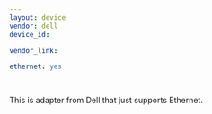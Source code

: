 ```yaml
---
layout: device
vendor: dell
device_id: 

vendor_link:

ethernet: yes

---
```


This is adapter from Dell that just supports Ethernet.